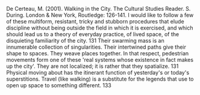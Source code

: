 ﻿De Certeau, M. (2001). Walking in the City. The Cultural Studies Reader. S. During. London & New York, Routledge: 126-141.
I would like to follow a few of these multiform, resistant, tricky and stubborn procedures that elude discipline without being outside the field in which it is exercised, and which should lead us to a theory of everyday practice, of lived space, of the disquieting familiarity of the city. 131
Their swarming mass is an innumerable collection of singularities. Their intertwined paths give their shape to spaces. They weave places together. In that respect, pedestrian movements form one of these 'real systems whose existence in fact makes up the city'. They are not localized; it is rather that they spatialize. 131
Physical moving about has the itinerant function of yesterday's  or today's superstitions. Travel (like walking) is a substitute for the legends that use to open up space to something different. 133

